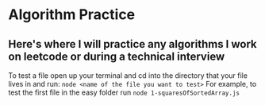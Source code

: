 # Algorithm Practice
## Here's where I will practice any algorithms I work on leetcode or during a technical interview
To test a file open up your terminal and cd into the directory that your file lives in and run: `node <name of the file you want to test>` 
For example, to test the first file in the easy folder run `node 1-squaresOfSortedArray.js`